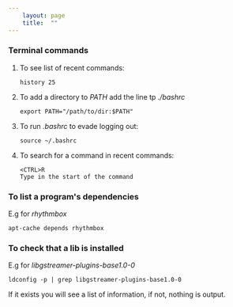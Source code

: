 ```yaml
---
    layout: page
    title:  ""
---
```



### Terminal commands

1. To see list of recent commands:
    ```console
    history 25
    ```
1. To add a directory to *PATH* add the line tp *./bashrc*
    ```console
    export PATH="/path/to/dir:$PATH"
    ```

1. To run *.bashrc* to evade logging out:
    ```console
    source ~/.bashrc
    ```

1. To search for a command in recent commands:
    ```console
    <CTRL>R
    Type in the start of the command
    ```

### To list a program's dependencies
E.g for *rhythmbox*
```console
apt-cache depends rhythmbox
```

### To check that a lib is installed
E.g for *libgstreamer-plugins-base1.0-0*
```console
ldconfig -p | grep libgstreamer-plugins-base1.0-0
```
If it exists you will see a list of information, if not, nothing is output.
